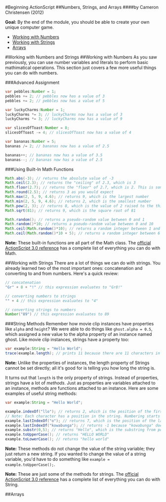 #Beginning ActionScript
##Numbers, Strings, and Arrays
####by Cameron Christensen (2012)

**Goal:** By the end of the module, you should be able to create your own unique computer game.

* [Working with Numbers](#working-with-numbers)
* [Working with Strings](#working-with-strings)
* [Arrays](#arrays)

#Working with Numbers and Strings
##Working with Numbers
As you saw previously, you can use number variables and literals to perform basic mathimatical operations. This section just covers a few more useful things you can do with numbers.

###Advanced Assignment
```java
var pebbles:Number = 1;
pebbles += 2; // pebbles now has a value of 3
pebbles += 2; // pebbles now has a value of 5

var luckyCharms:Number = 1;
luckyCharms *= 3; // luckyCharms now has a value of 3
luckyCharms *= 3; // luckyCharms now has a value of 9

var slicesOfToast:Number = 8;
slicesOfToast -= 4; // slicesOfToast now has a value of 4

var bananas:Number = 5;
bananas /= 2; // bananas now has a value of 2.5

bananas++; // bananas now has a value of 3.5
bananas--; // bananas now has a value of 2.5
```
###Using Built-In Math Functions
```java
Math.abs(-3); // returns the absolute value of -3
Math.ceil(2.3); // returns the "ceiling" of 2.3, which is 3
Math.floor(2.7); // returns the "floor" of 2.7, which is 2. This is sometimes known as truncation
Math.round(2.5); // returns 3 as you would expect
Math.max(2, 5, 9, 4.6); // returns 9, which is the largest number
Math.min(2, 5, 9, 4.6); // returns 2, which is the smallest number
Math.pow(2, 3); // returns 8, which is the value of 2 raised to the third power
Math.sqrt(81); // returns 9, which is the square root of 81

Math.random(); // returns a pseudo-random value between 0 and 1
Math.random()*10; // returns a pseudo-random value between 0 and 10
Math.ceil(Math.random()*10); // returns a random integer between 1 and 10
Math.ceil(Math.random()*10 + 5); // returns a random integer between 6 and 15
```

**Note:** These built-in functions are all part of the Math class. The [official ActionScript 3.0 reference](http://help.adobe.com/en_US/FlashPlatform/reference/actionscript/3/Math.html) has a complete list of everything you can do with Math.

##Working with Strings
There are a lot of things we can do with strings. You already learned two of the most important ones: concatenation and converting to and from numbers. Here's a quick review:

```java
// concatenation
"Gr" + 8 + "!" // this expression evaluates to "Gr8!"

// converting numbers to strings
"" + 4 // this expression evaluates to "4"

// converting strings to numbers
Number("89") // this expression evaluates to 89
```

###String Methods
Remember how movie clip instances have properties like `alpha` and `height`? We were able to do things like `ghost.alpha = 0.5`, which assigned a new value to the alpha property of an instance named ghost. Like movie clip instances, strings have a property too:

```java
var example:String = "Hello World";
trace(example.length); // prints 11 because there are 11 characters in the string
```
**Note:** Unlike the properties of instances, the length property of Strings cannot be set directly; all it's good for is telling you how long the string is.

It turns out that `length` is the only property of strings. Instead of properties, strings have a lot of *methods*. Just as properties are variables attached to an instance, methods are functions attached to an instance. Here are some examples of useful string methods:

```java
var example:String = "Hello World";

example.indexOf("llo"); // returns 2, which is the position of the first occurrence of "llo" in "Hello World"
// Note: Each character has a position in the string. Numbering starts at zero with the leftmost character
example.lastIndexOf("o"); // returns 7, which is the position of the last occurrence of "o" in "Hello World"
example.lastIndexOf("kowabunga"); // returns -1 because "kowabunga" does not occur in "Hello World"
example.substr(0,5); // returns "Hello", which is the substring from position 0 up to but not including position 5
example.toUpperCase(); // returns "HELLO WORLD"
example.toLowerCase(); // returns "hello world"
```

**Note:** These methods do not change the value of the string variable; they just return a new string. If you wanted to change the value of a string variable, you'd have to do something like `example = example.toUpperCase();`.

**Note:** These are just some of the methods for strings. The [official ActionScript 3.0 reference](http://help.adobe.com/en_US/FlashPlatform/reference/actionscript/3/String.html) has a complete list of everything you can do with String.

##Arrays



